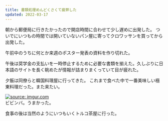 ```yaml
---
title: 書類処理めんどくさくて疲弊した
updated: 2022-03-17
---
```


朝から郵便局に行きたかったので開店時間に合わせて少し遅めに出発した。
ついでにいつもの時間では開いていないパン屋に寄ってクロワッサンを買ってから出発した。

午前中のうちに何とか来週のポスター発表の資料を作り切れた。

午後は奨学金の支払いを一時停止するために必要な書類を揃えた。久しぶりに日本語のサイトを長く眺めたが情報が詰まりまくっていて目が疲れた。

夕飯は同僚らと韓国料理屋に行ってきた。
これまで食べた中で一番美味しい極東料理だった。また来たい。

<a href="https://imgur.com/hiRpMFp"><img src="https://i.imgur.com/hiRpMFp.png" title="source: imgur.com" /></a>  
ビビンバ。うまかった。

食事の後は当然のようにいつもいくトルコ茶屋に行った。
